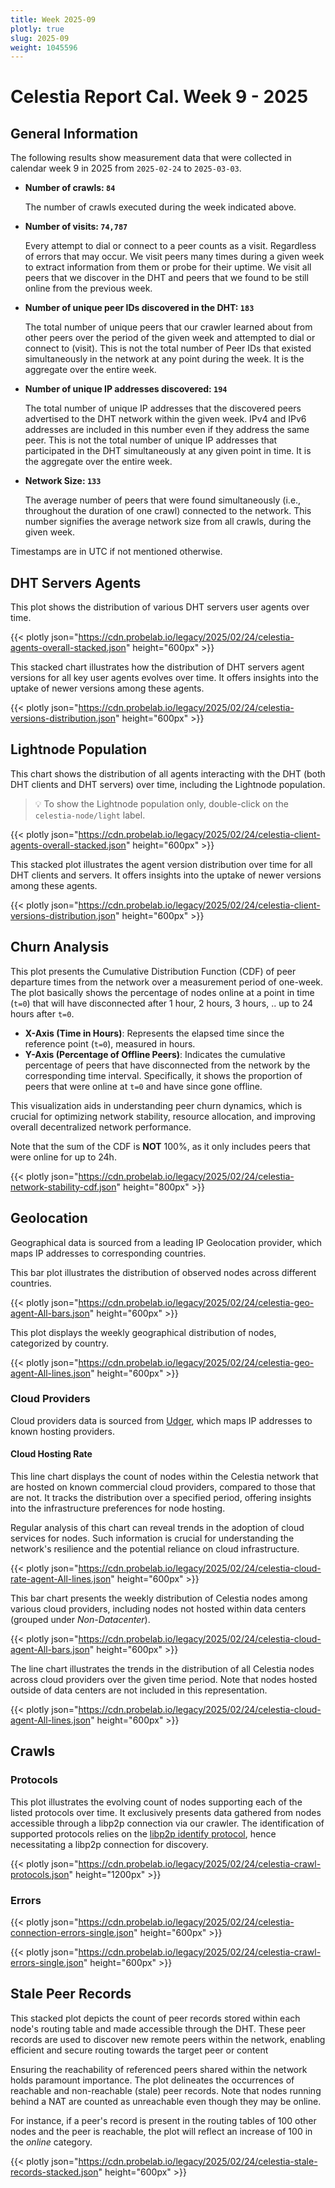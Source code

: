 ```yaml
---
title: Week 2025-09
plotly: true
slug: 2025-09
weight: 1045596
---
```


# Celestia Report Cal. Week 9 - 2025

## General Information

The following results show measurement data that were collected in calendar week 9 in 2025 from `2025-02-24` to `2025-03-03`.

- **Number of crawls: `84`**
  
  The number of crawls executed during the week indicated above.

- **Number of visits: `74,787`**

  Every attempt to dial or connect to a peer counts as a visit. Regardless of errors that may occur. We visit peers many times during a given week to extract information from them or probe for their uptime. We visit all peers that we discover in the DHT and peers that we found to be still online from the previous week.

- **Number of unique peer IDs discovered in the DHT: `183`**

  The total number of unique peers that our crawler learned about from other peers over the period of the given week and attempted to dial or connect to (visit). This is not the total number of Peer IDs that existed simultaneously in the network at any point during the week. It is the aggregate over the entire week.

- **Number of unique IP addresses discovered: `194`**

  The total number of unique IP addresses that the discovered peers advertised to the DHT network within the given week. IPv4 and IPv6 addresses are included in this number even if they address the same peer. This is not the total number of unique IP addresses that participated in the DHT simultaneously at any given point in time. It is the aggregate over the entire week.

- **Network Size: `133`**

  The average number of peers that were found simultaneously (i.e., throughout the duration of one crawl) connected to the network. This number signifies the average network size from all crawls, during the given week.

Timestamps are in UTC if not mentioned otherwise.

## DHT Servers Agents

This plot shows the distribution of various DHT servers user agents over time.

{{< plotly json="https://cdn.probelab.io/legacy/2025/02/24/celestia-agents-overall-stacked.json" height="600px" >}}

This stacked chart illustrates how the distribution of DHT servers agent versions for all key user agents evolves over time. It offers insights into the uptake of newer versions among these agents.

{{< plotly json="https://cdn.probelab.io/legacy/2025/02/24/celestia-versions-distribution.json" height="600px" >}}

## Lightnode Population

This chart shows the distribution of all agents interacting with the DHT (both DHT clients and DHT servers) over time, including the Lightnode population.

> 💡 To show the Lightnode population only, double-click on the `celestia-node/light` label.

{{< plotly json="https://cdn.probelab.io/legacy/2025/02/24/celestia-client-agents-overall-stacked.json" height="600px" >}}

This stacked plot illustrates the agent version distribution over time for all DHT clients and servers. It offers insights into the uptake of newer versions among these agents.

{{< plotly json="https://cdn.probelab.io/legacy/2025/02/24/celestia-client-versions-distribution.json" height="600px" >}}

## Churn Analysis

This plot presents the Cumulative Distribution Function (CDF) of peer departure
times from the network over a measurement period of one-week. The plot
basically shows the percentage of nodes online at a point in time (`t=0`) that
will have disconnected after 1 hour, 2 hours, 3 hours, .. up to 24 hours after `t=0`.

- **X-Axis (Time in Hours)**: Represents the elapsed time since the reference
point (`t=0`), measured in hours.
- **Y-Axis (Percentage of Offline Peers)**: Indicates the cumulative
percentage of peers that have disconnected from the network by the
corresponding time interval. Specifically, it shows the proportion of peers
that were online at `t=0` and have since gone offline.

This visualization aids in understanding peer churn dynamics, which is crucial
for optimizing network stability, resource allocation, and improving overall
decentralized network performance.

Note that the sum of the CDF is **NOT** 100%, as it only includes peers that were
online for up to 24h.

{{< plotly json="https://cdn.probelab.io/legacy/2025/02/24/celestia-network-stability-cdf.json" height="800px" >}}

## Geolocation

Geographical data is sourced from a leading IP Geolocation provider, which maps IP addresses to corresponding countries.

This bar plot illustrates the distribution of observed nodes across different countries.

{{< plotly json="https://cdn.probelab.io/legacy/2025/02/24/celestia-geo-agent-All-bars.json" height="600px" >}}

This plot displays the weekly geographical distribution of nodes, categorized by country.

{{< plotly json="https://cdn.probelab.io/legacy/2025/02/24/celestia-geo-agent-All-lines.json" height="600px" >}}

### Cloud Providers

Cloud providers data is sourced from [Udger](https://udger.com/resources/datacenter-list), which maps IP addresses to known hosting providers.

#### Cloud Hosting Rate

This line chart displays the count of nodes within the Celestia network that are hosted on known commercial cloud providers, compared to those that are not. It tracks the distribution over a specified period, offering insights into the infrastructure preferences for node hosting.

Regular analysis of this chart can reveal trends in the adoption of cloud services for nodes. Such information is crucial for understanding the network's resilience and the potential reliance on cloud infrastructure.

{{< plotly json="https://cdn.probelab.io/legacy/2025/02/24/celestia-cloud-rate-agent-All-lines.json" height="600px" >}}

This bar chart presents the weekly distribution of Celestia nodes among various cloud providers, including nodes not hosted within data centers (grouped under _Non-Datacenter_).

{{< plotly json="https://cdn.probelab.io/legacy/2025/02/24/celestia-cloud-agent-All-bars.json" height="600px" >}}

The line chart illustrates the trends in the distribution of all Celestia nodes across cloud providers over the given time period. Note that nodes hosted outside of data centers are not included in this representation.

{{< plotly json="https://cdn.probelab.io/legacy/2025/02/24/celestia-cloud-agent-All-lines.json" height="600px" >}}

## Crawls

### Protocols

This plot illustrates the evolving count of nodes supporting each of the listed protocols over time. It exclusively presents data gathered from nodes accessible through a libp2p connection via our crawler. The identification of supported protocols relies on the [libp2p identify protocol](https://github.com/libp2p/specs/tree/master/identify), hence necessitating a libp2p connection for discovery.

{{< plotly json="https://cdn.probelab.io/legacy/2025/02/24/celestia-crawl-protocols.json" height="1200px" >}}

### Errors

{{< plotly json="https://cdn.probelab.io/legacy/2025/02/24/celestia-connection-errors-single.json" height="600px" >}}

{{< plotly json="https://cdn.probelab.io/legacy/2025/02/24/celestia-crawl-errors-single.json" height="600px" >}}

## Stale Peer Records

This stacked plot depicts the count of peer records stored within each node's routing table and made accessible through the DHT.
These peer records are used to discover new remote peers within the network, enabling efficient and secure routing towards the target peer or content

Ensuring the reachability of referenced peers shared within the network holds paramount importance. The plot delineates the occurrences of reachable and non-reachable (stale) peer records. Note that nodes running behind a NAT are counted as unreachable even though they may be online.

For instance, if a peer's record is present in the routing tables of 100 other nodes and the peer is reachable, the plot will reflect an increase of 100 in the _online_ category.

{{< plotly json="https://cdn.probelab.io/legacy/2025/02/24/celestia-stale-records-stacked.json" height="600px" >}}